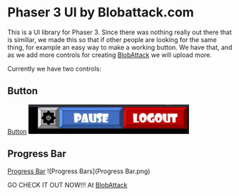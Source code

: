 # Phaser 3 UI by Blobattack.com

This is a UI library for Phaser 3. Since there was nothing really out there that is simillar, we made this so that if other people are looking for the same thing, for example an easy way to make a working button. We have that, and as we add more controls for creating [BlobAttack](https://blobattack.com) we will upload more.

Currently we have two controls:
## Button
[Button](button.md)
![Buttons in Action](buttons.gif)

## Progress Bar
[Progress Bar](progressbar.md)
![Progress Bars](Progress Bar.png)

GO CHECK IT OUT NOW!!! At [BlobAttack](https://blobattack.com)
